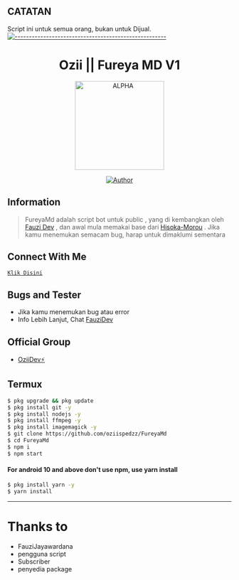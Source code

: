 ## CATATAN
Script ini untuk semua orang, bukan untuk Dijual.
[![-----------------------------------------------------](https://raw.githubusercontent.com/andreasbm/readme/master/assets/lines/colored.png)](#table-of-contents)

<h1 align="center">Ozii || Fureya MD V1</h1>

<p align="center">
<img src="https://telegra.ph/file/5361453b7995459b67357.jpg" alt="ALPHA" width="200"/>

</p>
<p align="center">
<a href="https://github.com/@oziispedzz"><img title="Author" src="https://img.shields.io/badge/AUTHOR-OZII-green?style=for-the-badge&logo=github"></a>
    
## Information
> FureyaMd adalah script bot untuk public , yang di kembangkan oleh [Fauzi Dev](https://youtube.com/@fauzijayawardana) , dan awal mula memakai base dari [Hisoka-Morou](http://github.com/DikaArdnt) .
> Jika kamu menemukan semacam bug, harap untuk dimaklumi sementara

## Connect With Me
[`Klik Disini`](https://wa.me/6289528652225)

## Bugs and Tester
* Jika kamu menemukan bug atau error
* Info Lebih Lanjut, Chat [FauziDev](https://wa.me/6289528652225) 

## Official Group 
- [OziiDev⚡](https://chat.whatsapp.com/B8wsbWCX5BEL8qVq6mlKq7)


## Termux
```bash
$ pkg upgrade && pkg update
$ pkg install git -y
$ pkg install nodejs -y
$ pkg install ffmpeg -y
$ pkg install imagemagick -y
$ git clone https://github.com/oziispedzz/FureyaMd
$ cd FureyaMd
$ npm i
$ npm start 
```
#### For android 10 and above don't use npm, use yarn install
```bash
$ pkg install yarn -y
$ yarn install
```
---------

# Thanks to 
* FauziJayawardana
* pengguna script
* Subscriber
* penyedia package
